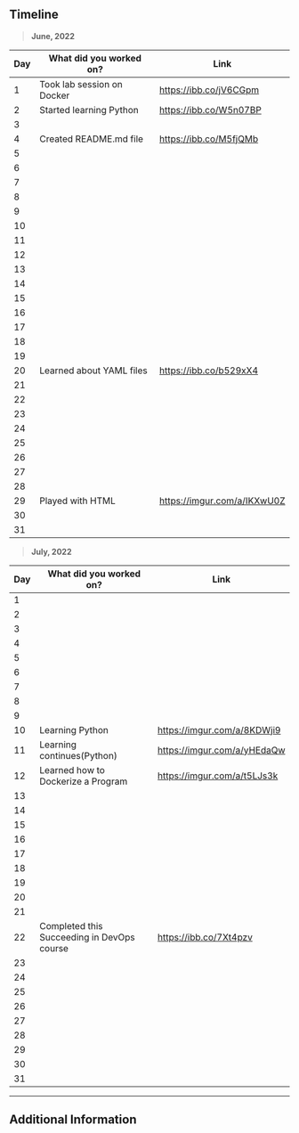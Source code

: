 ## Timeline

> **June, 2022**

|Day|What did you worked on?|Link|
|-------|------|--------|
|1|Took lab session on Docker|https://ibb.co/jV6CGpm|
|2|Started learning Python|https://ibb.co/W5n07BP|
|3|||
|4|Created README.md file|https://ibb.co/M5fjQMb|
|5|||
|6|||
|7|||
|8|||
|9|||
|10|||
|11|||
|12|||
|13|||
|14|||
|15|||
|16|||
|17|||
|18|||
|19|||
|20|Learned about YAML files|https://ibb.co/b529xX4|
|21|||
|22|||
|23|||
|24|||
|25|||
|26|||
|27|||
|28|||
|29|Played with HTML|https://imgur.com/a/IKXwU0Z|
|30|||
|31|||


> **July, 2022**

|Day|What did you worked on?|Link|
|-------|------|--------|
|1|||
|2|||
|3|||
|4|||
|5|||
|6|||
|7|||
|8|||
|9|||
|10|Learning Python|https://imgur.com/a/8KDWji9|
|11|Learning continues(Python)|https://imgur.com/a/yHEdaQw|
|12|Learned how to Dockerize a Program|https://imgur.com/a/t5LJs3k|
|13|||
|14|||
|15|||
|16|||
|17|||
|18|||
|19|||
|20|||
|21|||
|22|Completed this Succeeding in DevOps course|https://ibb.co/7Xt4pzv|
|23|||
|24|||
|25|||
|26|||
|27|||
|28|||
|29|||
|30|||
|31|||



---

## Additional Information
